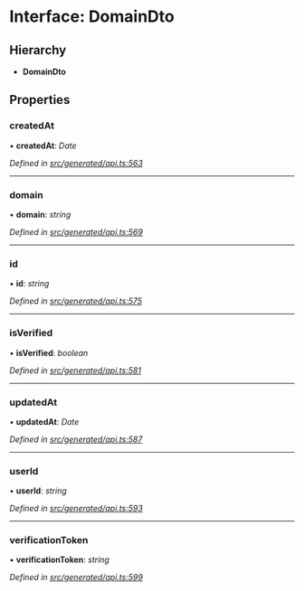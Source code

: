 # Interface: DomainDto

## Hierarchy

* **DomainDto**

## Properties

###  createdAt

• **createdAt**: *Date*

*Defined in [src/generated/api.ts:563](https://github.com/mailslurp/mailslurp-client-ts-js/blob/9736ebe/src/generated/api.ts#L563)*

___

###  domain

• **domain**: *string*

*Defined in [src/generated/api.ts:569](https://github.com/mailslurp/mailslurp-client-ts-js/blob/9736ebe/src/generated/api.ts#L569)*

___

###  id

• **id**: *string*

*Defined in [src/generated/api.ts:575](https://github.com/mailslurp/mailslurp-client-ts-js/blob/9736ebe/src/generated/api.ts#L575)*

___

###  isVerified

• **isVerified**: *boolean*

*Defined in [src/generated/api.ts:581](https://github.com/mailslurp/mailslurp-client-ts-js/blob/9736ebe/src/generated/api.ts#L581)*

___

###  updatedAt

• **updatedAt**: *Date*

*Defined in [src/generated/api.ts:587](https://github.com/mailslurp/mailslurp-client-ts-js/blob/9736ebe/src/generated/api.ts#L587)*

___

###  userId

• **userId**: *string*

*Defined in [src/generated/api.ts:593](https://github.com/mailslurp/mailslurp-client-ts-js/blob/9736ebe/src/generated/api.ts#L593)*

___

###  verificationToken

• **verificationToken**: *string*

*Defined in [src/generated/api.ts:599](https://github.com/mailslurp/mailslurp-client-ts-js/blob/9736ebe/src/generated/api.ts#L599)*
